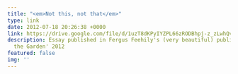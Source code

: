 ```yaml
---
title: "<em>Not this, not that</em>"
type: link
date: 2012-07-18 20:26:38 +0000
link: https://drive.google.com/file/d/1uzT8dKPyIYZPL66zRODBhpj-z_zLwhQv/view?usp=sharing
description: Essay published in Fergus Feehily's (very beautiful) publication, 'Into
  the Garden' 2012
featured: false
img: ''
---
```

